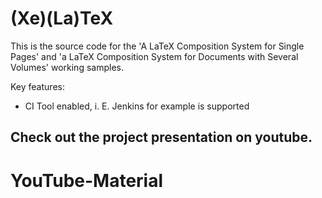 # (Xe)(La)TeX
This is the source code for the 'A LaTeX Composition System for Single Pages' and 'a LaTeX Composition System for Documents with Several Volumes' working samples.

Key features:
- CI Tool enabled, i. E. Jenkins for example is supported

Check out the project presentation on youtube.
- 
# YouTube-Material
